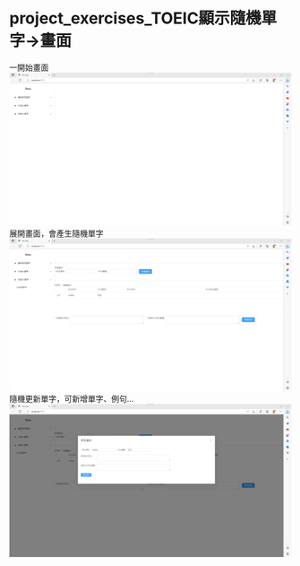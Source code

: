 # project_exercises_TOEIC顯示隨機單字->畫面
一開始畫面
![image](https://github.com/LifanC/project_exercises_document/blob/master/1開始T.png)
展開畫面，會產生隨機單字
![image](https://github.com/LifanC/project_exercises_document/blob/master/2展開T.png)
隨機更新單字，可新增單字、例句...
![image](https://github.com/LifanC/project_exercises_document/blob/master/3修改T.png)